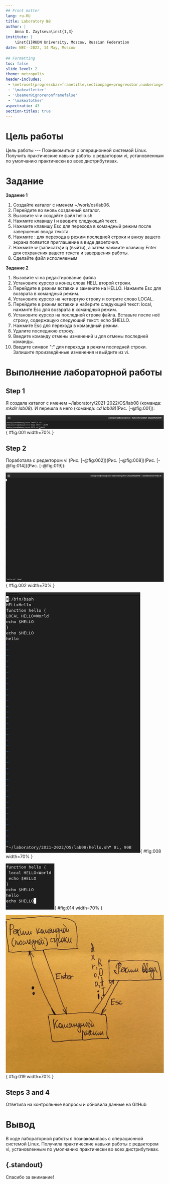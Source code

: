 ```yaml
---
## Front matter
lang: ru-RU
title: Laboratory №8
author: |
	Anna D. Zaytseva\inst{1,3}
institute: |
	\inst{1}RUDN University, Moscow, Russian Federation
date: NEC--2022, 14 May, Moscow

## Formatting
toc: false
slide_level: 2
theme: metropolis
header-includes: 
 - \metroset{progressbar=frametitle,sectionpage=progressbar,numbering=fraction}
 - '\makeatletter'
 - '\beamer@ignorenonframefalse'
 - '\makeatother'
aspectratio: 43
section-titles: true
---
```


# Цель работы

Цель работы --- Познакомиться с операционной системой Linux. Получить практические навыки работы с редактором vi, установленным по умолчанию практически во всех дистрибутивах.

# Задание

**Задание 1**
1. Создайте каталог с именем ~/work/os/lab06.
2. Перейдите во вновь созданный каталог.
3. Вызовите vi и создайте файл hello.sh
4. Нажмите клавишу i и вводите следующий текст.
5. Нажмите клавишу Esc для перехода в командный режим после завершения ввода текста.
6. Нажмите : для перехода в режим последней строки и внизу вашего экрана появится приглашение в виде двоеточия.
7. Нажмите w (записать)и q (выйти), а затем нажмите клавишу Enter для сохранения вашего текста и завершения работы.
8. Сделайте файл исполняемым

**Задание 2**

1. Вызовите vi на редактирование файла
2. Установите курсор в конец слова HELL второй строки.
3. Перейдите в режим вставки и замените на HELLO. Нажмите Esc для возврата в командный режим.
4. Установите курсор на четвертую строку и сотрите слово LOCAL.
5. Перейдите в режим вставки и наберите следующий текст: local, нажмите Esc для возврата в командный режим.
6. Установите курсор на последней строке файла. Вставьте после неё строку, содержащую следующий текст: echo $HELLO.
7. Нажмите Esc для перехода в командный режим.
8. Удалите последнюю строку.
9. Введите команду отмены изменений u для отмены последней команды.
10. Введите символ ":" для перехода в режим последней строки. Запишите произведённые изменения и выйдите из vi.

# Выполнение лабораторной работы

## Step 1

Я создала каталог с именем ~/laboratory/2021-2022/OS/lab08 (команда: *mkdir lab08*). И перешла в него  (команда: *cd lab08*)(Рис. [-@fig:001]):

![Рис. 1](lab08_images/1.png){ #fig:001 width=70% }

## Step 2

Поработала с редактором vi (Рис. [-@fig:002])(Рис. [-@fig:008])(Рис. [-@fig:014])(Рис. [-@fig:019]):

![Рис. 2](lab08_images/2.png){ #fig:002 width=70% }

![Рис. 3](lab08_images/8.png){ #fig:008 width=70% }

![Рис. 4](lab08_images/14.png){ #fig:014 width=70% }

![Рис. 5](lab08_images/19.png){ #fig:019 width=70% }

## Steps 3 and 4

Ответила на контрольные вопросы и обновила данные на GitHub

# Вывод

В ходе лабораторной работы я познакомилась с операционной системой Linux. Получила практические навыки работы с редактором vi, установленным по умолчанию практически во всех дистрибутивах.

## {.standout}

Спасибо за внимание!
